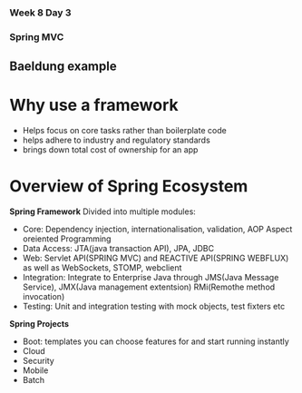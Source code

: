 ### Week 8 Day 3

### Spring MVC

## Baeldung example

# Why use a framework
 - Helps focus on core tasks rather than boilerplate code
 - helps adhere to industry and regulatory standards
 - brings down total cost of ownership for an app

# Overview of Spring Ecosystem
**Spring Framework**
Divided into multiple modules:
 - Core: Dependency injection, internationalisation, validation, AOP Aspect oreiented Programming
 - Data Access: JTA(java transaction API), JPA, JDBC
 - Web: Servlet API(SPRING MVC) and REACTIVE API(SPRING WEBFLUX) as well as WebSockets, STOMP, webclient
 - Integration: Integrate to Enterprise Java through JMS(Java Message Service), JMX(Java management extentsion) RMi(Remothe method invocation)
 - Testing: Unit and integration testing with mock objects, test fixters etc

**Spring Projects**
 - Boot: templates you can choose features for and start running instantly
 - Cloud
 - Security
 - Mobile
 - Batch
